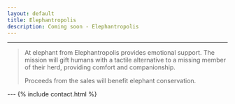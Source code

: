 ```yaml
---
layout: default
title: Elephantropolis
description: Coming soon - Elephantropolis
---
```

---
<blockquote class="center">
<p>At elephant from Elephantropolis provides emotional support. The mission will
gift humans with a tactile alternative to a missing member of their herd, providing
comfort and companionship.</p>
<p>Proceeds from the sales will benefit elephant conservation.</p>
</blockquote>
---
{% include contact.html %}
